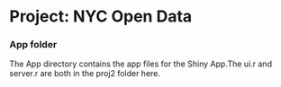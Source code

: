 # Project: NYC Open Data
### App folder

The App directory contains the app files for the Shiny App.The ui.r and server.r are both in the proj2 folder here.

